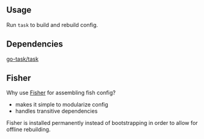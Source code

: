 ## Usage

Run `task` to build and rebuild config.


## Dependencies

[go-task/task](https://github.com/go-task/task)


## Fisher

Why use [Fisher](https://github.com/jorgebucaran/fisher) for assembling fish config?

* makes it simple to modularize config
* handles transitive dependencies

Fisher is installed permanently instead of bootstrapping
in order to allow for offline rebuilding.
